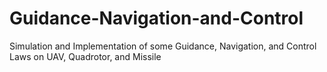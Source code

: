 # Guidance-Navigation-and-Control
Simulation and Implementation of some Guidance, Navigation, and Control Laws on UAV, Quadrotor, and Missile
